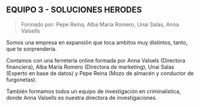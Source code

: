 ## **EQUIPO 3 - SOLUCIONES HERODES**

> Formado por: Pepe Reina, Alba María Romero, Unai Salas, Anna Valsells

Somos una empresa en expansión que toca ambitos muy distintos, tanto, que te sorprendería.

Contamos con una ferretería online formada por Anna Valsels (Directora financiera), Alba María Romero (Directora de marketing), Unai Salas (Experto en base de datos) y Pepe Reina (Mozo de almacén y conductor de furgonetas).

También formamos todos un equipo de investigación en criminalistica, donde Anna Valsells es nuestra directora de investigaciones.